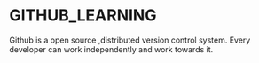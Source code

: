 # GITHUB_LEARNING
Github is a open source ,distributed version control system. Every developer can work independently and work towards it.

